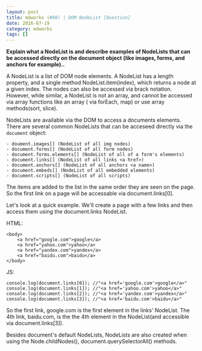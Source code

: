 ```yaml
---
layout: post
title: mdworks (#08) | DOM NodeList [Question]
date: 2016-07-19
category: mdworks
tags: []
---
```


**Explain what a NodeList is and describe examples of NodeLists that can be accessed directly on the document object (like images, forms, and anchors for example)..**

A NodeList is a list of DOM node elements. A NodeList has a length property, and a single method NodeList.item(index), which returns a node at a given index. The nodes can also be accessed via brack notation. However, while similar, a NodeList is not an array, and cannot be accessed via array functions like an array ( via forEach, map) or use array methods(sort, slice). 

NodeLists are available via the DOM to access a documents elements. There are several common NodeLists that can be acceseed directly via the `document` object: 

    - doument.images[] (NodeList of all img nodes)
    - document.forms[] (NodeList of all form nodes)
    - document.forms.elements[] (NodeList of all of a form's elements)
    - document.links[] (NodeList of all links <a href>)
    - document.anchors[] (NodeList of all anchors <a name>)
    - document.embeds[] (NodeList of all embedded elements)
    - document.scripts[] (NodeList of all scripts)

The items are added to the list in the same order they are seen on the page. So the first link on a page will be accessable via document.links[0]. 

Let's look at a quick example. We'll create a page with a few links and then access them using the document.links NodeList. 

HTML:

    <body>
        <a href="google.com">google</a>
        <a href="yahoo.com">yahoo</a>
        <a href="yandex.com">yandex</a>
        <a href="baidu.com">baidu</a>
    </body>

JS:

    console.log(document.links[0]); //"<a href='google.com'>google</a>"
    console.log(document.links[1]); //"<a href='yahoo.com'>yahoo</a>"
    console.log(document.links[2]); //"<a href='yandex.com'>yandex</a>"
    console.log(document.links[3]); //"<a href='baidu.com'>baidu</a>"

So the first link, google.com is the first element in the links' NodeList. The 4th link, baidu.com, is the the 4th element in the NodeList(and accessible via document.links[3]). 

Besides document's default NodeLists, NodeLists are also created when using the Node.childNodes(),  document.querySelectorAll() methods. 


